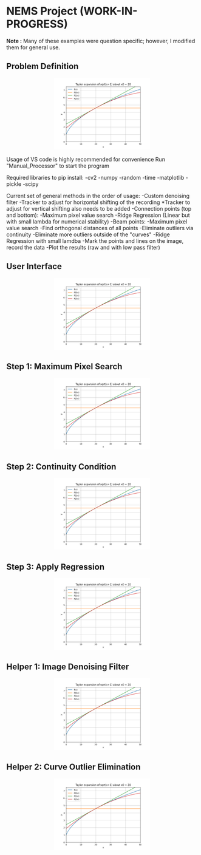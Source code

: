 # NEMS Project (WORK-IN-PROGRESS)

**Note :** Many of these examples were question specific; however, I modified them for general use.

## Problem Definition

<p align="center">
  <img width=50% height=50% src="https://github.com/soly33tworks/ME-PHYS_Undergraduate_Courses/blob/main/ME361-Numerical_Methods_4_Engineers/assets/HW1%20fig%202.png?raw=true">
</p>


Usage of VS code is highly recommended for convenience
Run "Manual_Processor" to start the program

Required libraries to pip install:
	-cv2
	-numpy
	-random
	-time
	-matplotlib
	-pickle
	-scipy

Current set of general methods in the order of usage:
	-Custom denoising filter
	-Tracker to adjust for horizontal shifting of the recording
	*Tracker to adjust for vertical shifting also needs to be added
	-Connection points (top and bottom):
		-Maximum pixel value search
		-Ridge Regression (Linear but with small lambda for numerical stability)
	-Beam points:
		-Maximum pixel value search
		-Find orthogonal distances of all points
		-Eliminate outliers via continuity
		-Eliminate more outliers outside of the "curves"
		-Ridge Regression with small lamdba
	-Mark the points and lines on the image, record the data
	-Plot the results (raw and with low pass filter)


## User Interface

<p align="center">
  <img width=50% height=50% src="https://github.com/soly33tworks/ME-PHYS_Undergraduate_Courses/blob/main/ME361-Numerical_Methods_4_Engineers/assets/HW1%20fig%202.png?raw=true">
</p>

## Step 1: Maximum Pixel Search

<p align="center">
  <img width=50% height=50% src="https://github.com/soly33tworks/ME-PHYS_Undergraduate_Courses/blob/main/ME361-Numerical_Methods_4_Engineers/assets/HW1%20fig%202.png?raw=true">
</p>

## Step 2: Continuity Condition

<p align="center">
  <img width=50% height=50% src="https://github.com/soly33tworks/ME-PHYS_Undergraduate_Courses/blob/main/ME361-Numerical_Methods_4_Engineers/assets/HW1%20fig%202.png?raw=true">
</p>

## Step 3: Apply Regression

<p align="center">
  <img width=50% height=50% src="https://github.com/soly33tworks/ME-PHYS_Undergraduate_Courses/blob/main/ME361-Numerical_Methods_4_Engineers/assets/HW1%20fig%202.png?raw=true">
</p>

## Helper 1: Image Denoising Filter  

<p align="center">
  <img width=50% height=50% src="https://github.com/soly33tworks/ME-PHYS_Undergraduate_Courses/blob/main/ME361-Numerical_Methods_4_Engineers/assets/HW1%20fig%202.png?raw=true">
</p>

## Helper 2: Curve Outlier Elimination  

<p align="center">
  <img width=50% height=50% src="https://github.com/soly33tworks/ME-PHYS_Undergraduate_Courses/blob/main/ME361-Numerical_Methods_4_Engineers/assets/HW1%20fig%202.png?raw=true">
</p>

